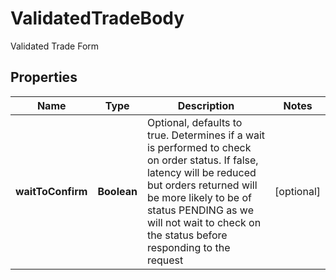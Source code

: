 

# ValidatedTradeBody

Validated Trade Form

## Properties

| Name | Type | Description | Notes |
|------------ | ------------- | ------------- | -------------|
|**waitToConfirm** | **Boolean** | Optional, defaults to true. Determines if a wait is performed to check on order status. If false, latency will be reduced but orders returned will be more likely to be of status PENDING as we will not wait to check on the status before responding to the request |  [optional] |



